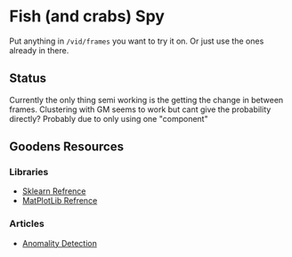 # Fish (and crabs) Spy

Put anything in `/vid/frames` you want to try it on. Or just use the ones already in there.

## Status

Currently the only thing semi working is the getting the change in between frames. Clustering with GM seems to work but cant give the probability directly? Probably due to only using one "component"

## Goodens Resources
### Libraries
- [Sklearn Refrence](https://scikit-learn.org/stable/modules/generated/sklearn.mixture.GaussianMixture.html#sklearn.mixture.GaussianMixture)
- [MatPlotLib Refrence](https://matplotlib.org/api/_as_gen/matplotlib.pyplot.html#module-matplotlib.pyplot)
### Articles
- [Anomality Detection](https://towardsdatascience.com/understanding-anomaly-detection-in-python-using-gaussian-mixture-model-e26e5d06094b)
